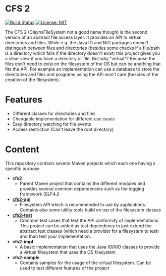 # CFS 2
[![Build Status](https://travis-ci.org/Clayn/cfs2.svg?branch=development)](https://travis-ci.org/Clayn/cfs2) [![License: MIT](https://img.shields.io/badge/License-MIT-yellow.svg)](https://opensource.org/licenses/MIT)

The CFS 2 (ClaynsFileSystem not a good name though) is the second version of  an abstract file access layer. 
It provides an API to virtual directories and files. While e.g. the Java IO and NIO packages doesn't distingush between files and directories (besides some checks if a file/path is a directory which fails if the directory doesn't exist) this project gives you a clear view if you have a directory or file. But why "virtual"? Because the files don't need to exist on the filesystem of the OS but can be anything that fits the API. For example an implementation can use a database to store the directories and files and programs using the API won't care (besides of the creation of the filesystem).

# Features
 - Different classes for directories and files
 - Changable implementation for different use cases
 - Easy directory watching for file events
 - Access restriction (Can't leave the root directory)

# Content
This repository contains several Maven porjects which each one having a specific purpose

- **cfs2** 
	- Parent Maven project that contains the different modules and provides several common dependencies such as the logging framework (SLF4J)
- **[cfs2-api](https://github.com/Clayn/cfs2/tree/master/ClaynFileSystem2/ClaynFileSystem2-API)**
	- Filesystem API which is recommended to use by applications. Contains also some utility tools build on top of the filesystem classes
- **[cfs2-test](https://github.com/Clayn/cfs2/tree/master/ClaynFileSystem2/ClaynFileSystemTests)**
	- Common test cases that test the API conformity of implementations. This project can be added as test dependency to just extend the abstract test classes (which need a provider for a filesystem to test) and than test your implementation. 
- **cfs2-impl** 
	- A basic implementation that uses the Java IO/NIO classes to provide a virtual filesystem that uses the OS filesystem
- **cfs2-sample**
	- Contains samples for the usage of the virtual filesystem. Can be used to test different features of the project
<!--stackedit_data:
eyJoaXN0b3J5IjpbNzU0ODQwNDA4LC0xNTE3NTM1MjUwXX0=
-->